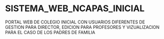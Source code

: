 # SISTEMA_WEB_NCAPAS_INICIAL
PORTAL WEB DE COLEGIO INICIAL CON USUARIOS DIFERENTES DE GESTION PARA DIRECTOR, EDICION PARA PROFESORES Y VIZUALIZACION PARA EL CASO DE LOS PADRES DE FAMILIA

